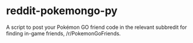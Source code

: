 # reddit-pokemongo-py
A script to post your Pokémon GO friend code in the relevant subbredit for finding in-game friends, /r/PokemonGoFriends.
